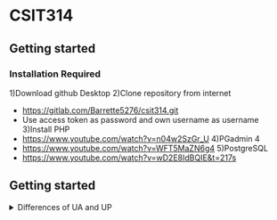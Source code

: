 # CSIT314 

## Getting started

### Installation Required
1)Download github Desktop
2)Clone repository from internet
 - https://gitlab.com/Barrette5276/csit314.git
 - Use access token as password and own username as username
3)Install PHP
- https://www.youtube.com/watch?v=n04w2SzGr_U
4)PGadmin 4
- https://www.youtube.com/watch?v=WFT5MaZN6g4
5)PostgreSQL
- https://www.youtube.com/watch?v=wD2E8IdBQIE&t=217s

## Getting started

<details><summary>Differences of UA and UP</summary>
- USER ACCOUNT

1. username
2. id
3. address
4. password

- USER PROFILE [ category of profile]

dropdown list
1. user admin
2. home owner
3. cleaner
4. platform management
</details>
